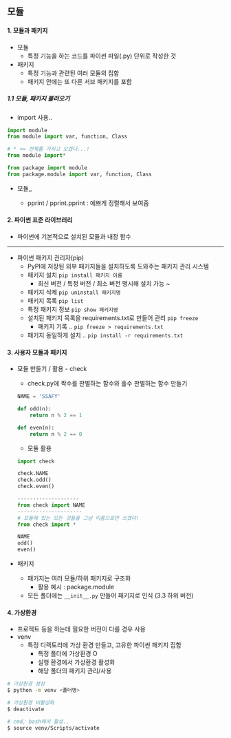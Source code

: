## 모듈

#### 1. 모듈과 패키지

- 모듈 
  - 특정 기능을 하는 코드를 파이썬 파일(.py) 단위로 작성한 것
- 패키지
  - 특정 기능과 관련된 여러 모듈의 집합
  - 패키지 안에는 또 다른 서브 패키지를 포함

##### 1.1 모듈, 패키지 불러오기

- import 사용.. 

```python
import module
from module import var, function, Class

# * <= 전체를 가지고 오겠다...! 
from module import* 

from package import module
from package.module import var, function, Class
```

- 모듈,, 

  - pprint / pprint.pprint : 예쁘게 정렬해서 보여줌 

  

#### 2. 파이썬 표준 라이브러리

- 파이썬에 기본적으로 설치된 모듈과 내장 함수

---

- 파이썬 패키지 관리자(pip)
  - PyPI에 저장된 외부 패키지들을 설치하도록 도와주는 패키지 관리 시스템
  - 패키지 설치 `pip install 패키지 이름`
    - 최신 버전 / 특정 버전 / 최소 버전 명시해 설치 가능 ~
  - 패키지 삭제 `pip uninstall 패키지명`
  - 패키지 목록 `pip list`
  - 특정 패키지 정보 `pip show 패키지명`
  - 설치된 패키지 목록을 requirements.txt로 만들어 관리 `pip freeze`
    - 패키지 기록 .. `pip freeze > requirements.txt`
  - 패키지 동일하게 설치 .. `pip install -r requirements.txt`



#### 3. 사용자 모듈과 패키지

- 모듈 만들기 / 활용 - check

  - check.py에 짝수를 판별하는 함수와 홀수 판별하는 함수 만들기

  ```python
  NAME = 'SSAFY'
  
  def odd(n):
      return n % 2 == 1
  
  def even(n):
      return n % 2 == 0 
  ```

  - 모듈 활용

  ```python
  import check 
  
  check.NAME
  check.odd()
  check.even()
  
  --------------------
  from check import NAME 
  ---------------------
  # 모듈에 있는 모든 것들을 그냥 이름으로만 쓰겠다!
  from check import * 
  
  NAME
  odd()
  even()
  ```

- 패키지

  - 패키지는 여러 모듈/하위 패키지로 구조화
    - 활용 예시 : package.module
  - 모든 폴더에는 `__init__.py` 만들어 패키지로 인식 (3.3 하위 버전)



#### 4. 가상환경 

- 프로젝트 등을 하는데 필요한 버전이 다를 경우 사용
- venv
  - 특정 디렉토리에 가상 환경 만들고, 고유한 파이썬 패키지 집합
    - 특정 폴더에 가상환경 O
    - 실행 환경에서 가상환경 활성화
    - 해당 폴더의 패키지 관리/사용

```bash
# 가상환경 생성 
$ python -m venv <폴더명>

# 가상환경 비활성화
$ deactivate

# cmd, bash에서 활성..
$ source venv/Scripts/activate
```




